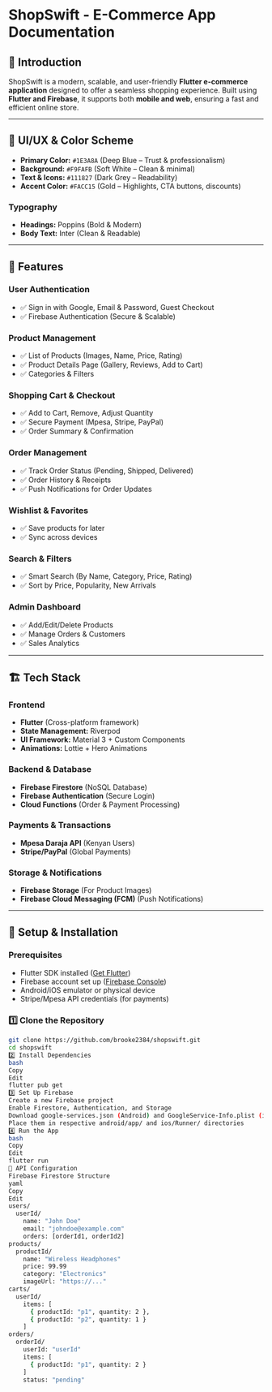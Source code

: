 # ShopSwift - E-Commerce App Documentation

## 📌 Introduction
ShopSwift is a modern, scalable, and user-friendly **Flutter e-commerce application** designed to offer a seamless shopping experience. Built using **Flutter and Firebase**, it supports both **mobile and web**, ensuring a fast and efficient online store.

---

## 🎨 UI/UX & Color Scheme
- **Primary Color:** `#1E3A8A` (Deep Blue – Trust & professionalism)
- **Background:** `#F9FAFB` (Soft White – Clean & minimal)
- **Text & Icons:** `#111827` (Dark Grey – Readability)
- **Accent Color:** `#FACC15` (Gold – Highlights, CTA buttons, discounts)

### **Typography**
- **Headings:** Poppins (Bold & Modern)
- **Body Text:** Inter (Clean & Readable)

---

## 🚀 Features
### **User Authentication**
- ✅ Sign in with Google, Email & Password, Guest Checkout  
- ✅ Firebase Authentication (Secure & Scalable)  

### **Product Management**
- ✅ List of Products (Images, Name, Price, Rating)  
- ✅ Product Details Page (Gallery, Reviews, Add to Cart)  
- ✅ Categories & Filters  

### **Shopping Cart & Checkout**
- ✅ Add to Cart, Remove, Adjust Quantity  
- ✅ Secure Payment (Mpesa, Stripe, PayPal)  
- ✅ Order Summary & Confirmation  

### **Order Management**
- ✅ Track Order Status (Pending, Shipped, Delivered)  
- ✅ Order History & Receipts  
- ✅ Push Notifications for Order Updates  

### **Wishlist & Favorites**
- ✅ Save products for later  
- ✅ Sync across devices  

### **Search & Filters**
- ✅ Smart Search (By Name, Category, Price, Rating)  
- ✅ Sort by Price, Popularity, New Arrivals  

### **Admin Dashboard**
- ✅ Add/Edit/Delete Products  
- ✅ Manage Orders & Customers  
- ✅ Sales Analytics  

---

## 🏗️ Tech Stack
### **Frontend**
- **Flutter** (Cross-platform framework)
- **State Management:** Riverpod
- **UI Framework:** Material 3 + Custom Components
- **Animations:** Lottie + Hero Animations

### **Backend & Database**
- **Firebase Firestore** (NoSQL Database)
- **Firebase Authentication** (Secure Login)
- **Cloud Functions** (Order & Payment Processing)

### **Payments & Transactions**
- **Mpesa Daraja API** (Kenyan Users)
- **Stripe/PayPal** (Global Payments)

### **Storage & Notifications**
- **Firebase Storage** (For Product Images)
- **Firebase Cloud Messaging (FCM)** (Push Notifications)

---

## 📌 Setup & Installation
### **Prerequisites**
- Flutter SDK installed ([Get Flutter](https://flutter.dev/docs/get-started/install))
- Firebase account set up ([Firebase Console](https://console.firebase.google.com/))
- Android/iOS emulator or physical device
- Stripe/Mpesa API credentials (for payments)

### **1️⃣ Clone the Repository**
```bash
git clone https://github.com/brooke2384/shopswift.git
cd shopswift
2️⃣ Install Dependencies
bash
Copy
Edit
flutter pub get
3️⃣ Set Up Firebase
Create a new Firebase project
Enable Firestore, Authentication, and Storage
Download google-services.json (Android) and GoogleService-Info.plist (iOS)
Place them in respective android/app/ and ios/Runner/ directories
4️⃣ Run the App
bash
Copy
Edit
flutter run
📌 API Configuration
Firebase Firestore Structure
yaml
Copy
Edit
users/
  userId/
    name: "John Doe"
    email: "johndoe@example.com"
    orders: [orderId1, orderId2]
products/
  productId/
    name: "Wireless Headphones"
    price: 99.99
    category: "Electronics"
    imageUrl: "https://..."
carts/
  userId/
    items: [
      { productId: "p1", quantity: 2 },
      { productId: "p2", quantity: 1 }
    ]
orders/
  orderId/
    userId: "userId"
    items: [
      { productId: "p1", quantity: 2 }
    ]
    status: "pending"
